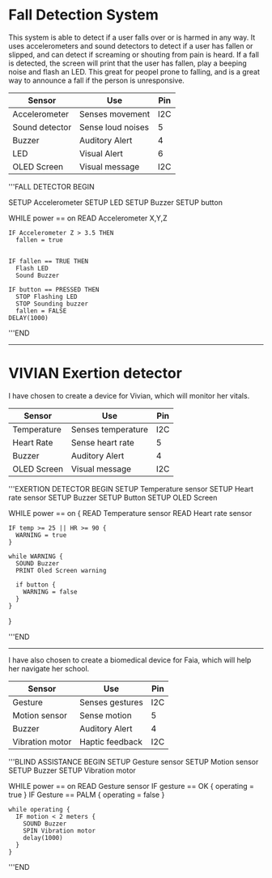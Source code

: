 # Fall Detection System

This system is able to detect if a user falls over  or is harmed in any way. 
It uses accelerometers and sound detectors to detect if a user has fallen or slipped, and can detect if screaming or shouting from pain is heard. 
If a fall is detected, the screen will print that the user has fallen, play a beeping noise and flash an LED. This great for peopel prone to falling, and is a great way to announce a fall if the person is unresponsive.

| Sensor | Use | Pin |
| ------ | --- | --- |
| Accelerometer | Senses movement | I2C |
| Sound detector | Sense loud noises | 5 |
| Buzzer | Auditory Alert | 4 |
| LED | Visual Alert | 6 |
| OLED Screen | Visual message | I2C |



'''FALL DETECTOR
BEGIN

  SETUP Accelerometer
  SETUP LED
  SETUP Buzzer
  SETUP button

  WHILE power == on
    READ Accelerometer X,Y,Z
    
    IF Accelerometer Z > 3.5 THEN
      fallen = true


    IF fallen == TRUE THEN
      Flash LED
      Sound Buzzer

    IF button == PRESSED THEN
      STOP Flashing LED
      STOP Sounding buzzer
      fallen = FALSE 
    DELAY(1000)


'''END


----------------------------------------------------------------------------------------------------------





# VIVIAN Exertion detector

I have chosen to create a device for Vivian, which will monitor her vitals.


| Sensor | Use | Pin |
| ------ | --- | --- |
| Temperature | Senses temperature | I2C |
| Heart Rate | Sense heart rate | 5 |
| Buzzer | Auditory Alert | 4 |
| OLED Screen | Visual message | I2C |


'''EXERTION DETECTOR
BEGIN
  SETUP Temperature sensor
  SETUP Heart rate sensor
  SETUP Buzzer
  SETUP Button
  SETUP OLED Screen

  WHILE power == on {
    READ Temperature sensor
    READ Heart rate sensor

    IF temp >= 25 || HR >= 90 {
      WARNING = true
    } 

    while WARNING {
      SOUND Buzzer
      PRINT Oled Screen warning

      if button {
        WARNING = false
      }
    }
  }
    
'''END

----------------------------------------------------------------------------------------------------------


I have also chosen to create a biomedical device for Faia, which will help her navigate her school.

| Sensor | Use | Pin |
| ------ | --- | --- |
| Gesture | Senses gestures | I2C |
| Motion sensor | Sense motion | 5 |
| Buzzer | Auditory Alert | 4 |
| Vibration motor | Haptic feedback | I2C |


'''BLIND ASSISTANCE
BEGIN
  SETUP Gesture sensor
  SETUP Motion sensor
  SETUP Buzzer
  SETUP Vibration motor

  WHILE power == on
    READ Gesture sensor
    IF gesture == OK {
      operating = true
    } 
    IF Gesture == PALM {
      operating = false }

    while operating {
      IF motion < 2 meters {
        SOUND Buzzer
        SPIN Vibration motor
        delay(1000)
      }
    }
    
'''END


 